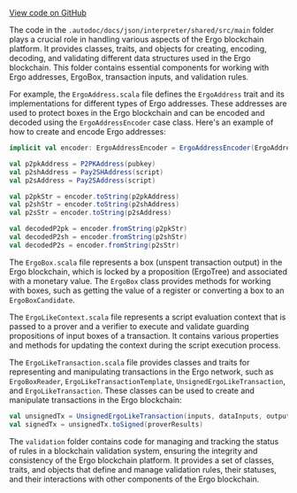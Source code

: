 [View code on GitHub](sigmastate-interpreterhttps://github.com/ScorexFoundation/sigmastate-interpreter/.autodoc/docs/json/interpreter/shared/src/main)

The code in the `.autodoc/docs/json/interpreter/shared/src/main` folder plays a crucial role in handling various aspects of the Ergo blockchain platform. It provides classes, traits, and objects for creating, encoding, decoding, and validating different data structures used in the Ergo blockchain. This folder contains essential components for working with Ergo addresses, ErgoBox, transaction inputs, and validation rules.

For example, the `ErgoAddress.scala` file defines the `ErgoAddress` trait and its implementations for different types of Ergo addresses. These addresses are used to protect boxes in the Ergo blockchain and can be encoded and decoded using the `ErgoAddressEncoder` case class. Here's an example of how to create and encode Ergo addresses:

```scala
implicit val encoder: ErgoAddressEncoder = ErgoAddressEncoder(ErgoAddressEncoder.MainnetNetworkPrefix)

val p2pkAddress = P2PKAddress(pubkey)
val p2shAddress = Pay2SHAddress(script)
val p2sAddress = Pay2SAddress(script)

val p2pkStr = encoder.toString(p2pkAddress)
val p2shStr = encoder.toString(p2shAddress)
val p2sStr = encoder.toString(p2sAddress)

val decodedP2pk = encoder.fromString(p2pkStr)
val decodedP2sh = encoder.fromString(p2shStr)
val decodedP2s = encoder.fromString(p2sStr)
```

The `ErgoBox.scala` file represents a box (unspent transaction output) in the Ergo blockchain, which is locked by a proposition (ErgoTree) and associated with a monetary value. The `ErgoBox` class provides methods for working with boxes, such as getting the value of a register or converting a box to an `ErgoBoxCandidate`.

The `ErgoLikeContext.scala` file represents a script evaluation context that is passed to a prover and a verifier to execute and validate guarding propositions of input boxes of a transaction. It contains various properties and methods for updating the context during the script execution process.

The `ErgoLikeTransaction.scala` file provides classes and traits for representing and manipulating transactions in the Ergo network, such as `ErgoBoxReader`, `ErgoLikeTransactionTemplate`, `UnsignedErgoLikeTransaction`, and `ErgoLikeTransaction`. These classes can be used to create and manipulate transactions in the Ergo blockchain:

```scala
val unsignedTx = UnsignedErgoLikeTransaction(inputs, dataInputs, outputCandidates)
val signedTx = unsignedTx.toSigned(proverResults)
```

The `validation` folder contains code for managing and tracking the status of rules in a blockchain validation system, ensuring the integrity and consistency of the Ergo blockchain platform. It provides a set of classes, traits, and objects that define and manage validation rules, their statuses, and their interactions with other components of the Ergo blockchain.
